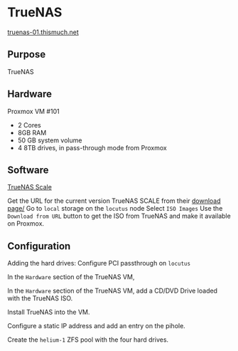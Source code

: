 # TrueNAS
[truenas-01.thismuch.net](https://truenas-01.thismuch.net)

## Purpose
TrueNAS 

## Hardware
Proxmox VM #101
- 2 Cores
- 8GB RAM
- 50 GB system volume
- 4 8TB drives, in pass-through mode from Proxmox


## Software
[TrueNAS Scale](https://www.truenas.com/truenas-scale/)

Get the URL for the current version TrueNAS SCALE from their [download page/](https://www.truenas.com/download-truenas-scale/)
Go to `local` storage on the `locutus` node
Select `ISO Images`
Use the `Download from URL` button to get the ISO from TrueNAS and make it available on Proxmox.

## Configuration
Adding the hard drives:
Configure PCI passthrough on `locutus`

In the `Hardware`  section of the TrueNAS VM, 

In the `Hardware` section of the TrueNAS VM, add a CD/DVD Drive loaded with the TrueNAS ISO.

Install TrueNAS into the VM.

Configure a static IP address and add an entry on the pihole.

Create the `helium-1` ZFS pool with the four hard drives.

